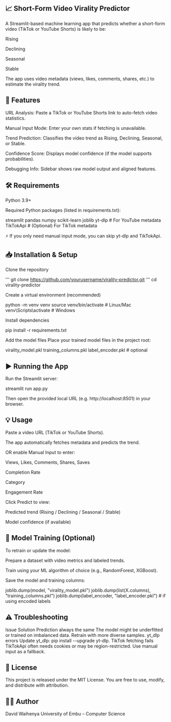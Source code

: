 ## 📈 Short-Form Video Virality Predictor

A Streamlit-based machine learning app that predicts whether a short-form video (TikTok or YouTube Shorts) is likely to be:

Rising

Declining

Seasonal

Stable

The app uses video metadata (views, likes, comments, shares, etc.) to estimate the virality trend.

## 🚀 Features

URL Analysis: Paste a TikTok or YouTube Shorts link to auto-fetch video statistics.

Manual Input Mode: Enter your own stats if fetching is unavailable.

Trend Prediction: Classifies the video trend as Rising, Declining, Seasonal, or Stable.

Confidence Score: Displays model confidence (if the model supports probabilities).

Debugging Info: Sidebar shows raw model output and aligned features.

## 🛠️ Requirements

Python 3.9+

Required Python packages (listed in requirements.txt):

streamlit
pandas
numpy
scikit-learn
joblib
yt-dlp           # For YouTube metadata
TikTokApi        # (Optional) For TikTok metadata


⚡ If you only need manual input mode, you can skip yt-dlp and TikTokApi.

## 📥 Installation & Setup

Clone the repository

'''  git clone https://github.com/yourusername/virality-predictor.git
'''  cd virality-predictor


Create a virtual environment (recommended)

python -m venv venv
source venv/bin/activate   # Linux/Mac
venv\Scripts\activate      # Windows


Install dependencies

pip install -r requirements.txt


Add the model files
Place your trained model files in the project root:

virality_model.pkl
training_columns.pkl
label_encoder.pkl   # optional

## ▶️ Running the App

Run the Streamlit server:

streamlit run app.py


Then open the provided local URL (e.g. http://localhost:8501) in your browser.

## 💡 Usage

Paste a video URL (TikTok or YouTube Shorts).

The app automatically fetches metadata and predicts the trend.

OR enable Manual Input to enter:

Views, Likes, Comments, Shares, Saves

Completion Rate

Category

Engagement Rate

Click Predict to view:

Predicted trend (Rising / Declining / Seasonal / Stable)

Model confidence (if available)

## 🔧 Model Training (Optional)

To retrain or update the model:

Prepare a dataset with video metrics and labeled trends.

Train using your ML algorithm of choice (e.g., RandomForest, XGBoost).

Save the model and training columns:

joblib.dump(model, "virality_model.pkl")
joblib.dump(list(X.columns), "training_columns.pkl")
joblib.dump(label_encoder, "label_encoder.pkl")  # if using encoded labels

## ⚠️ Troubleshooting
Issue	Solution
Prediction always the same	The model might be underfitted or trained on imbalanced data. Retrain with more diverse samples.
yt_dlp errors	Update yt_dlp: pip install --upgrade yt-dlp.
TikTok fetching fails	TikTokApi often needs cookies or may be region-restricted. Use manual input as a fallback.

## 📜 License

This project is released under the MIT License.
You are free to use, modify, and distribute with attribution.

## 👨‍💻 Author

David Waihenya
University of Embu – Computer Science

